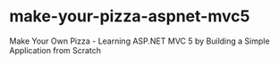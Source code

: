 # make-your-pizza-aspnet-mvc5
Make Your Own Pizza - Learning ASP.NET MVC 5 by Building a Simple Application from Scratch
